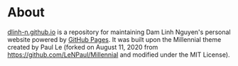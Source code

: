 # About

[dlinh-n.github.io](https://github.com/dlinh-n/dlinh-n.github.io) is a repository for maintaining Dam Linh Nguyen's personal website powered by 
<a href="https://pages.github.com/" target="_blank" rel="noopener noreferrer">GitHub Pages</a>.
It was built upon the Millennial theme created by Paul Le (forked on August 11, 2020 from https://github.com/LeNPaul/Millennial and modified under the MIT License).
